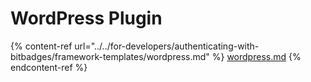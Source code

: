 # WordPress Plugin

{% content-ref url="../../for-developers/authenticating-with-bitbadges/framework-templates/wordpress.md" %}
[wordpress.md](../../for-developers/authenticating-with-bitbadges/framework-templates/wordpress.md)
{% endcontent-ref %}
